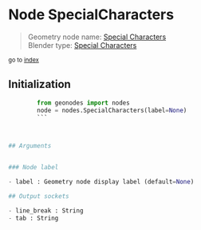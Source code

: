 
# Node SpecialCharacters

> Geometry node name: [Special Characters](https://docs.blender.org/manual/en/latest/modeling/geometry_nodes/text/special_characters.html)<br>
  Blender type: [Special Characters](https://docs.blender.org/api/current/bpy.types.FunctionNodeInputSpecialCharacters.html)
  
<sub>go to [index](/docs/index.md)</sub>

## Initialization

```python
        from geonodes import nodes
        node = nodes.SpecialCharacters(label=None)
        ```



## Arguments


### Node label

- label : Geometry node display label (default=None)

## Output sockets

- line_break : String
- tab : String
